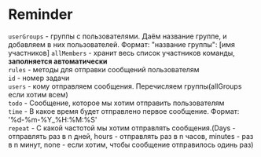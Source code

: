 # Reminder
`userGroups` - группы с пользователями. Даём название группе, и добавляем в них пользователей. Формат: "название группы": [имя участников]   `allMembers` - хранит весь список участников команды, **заполняется автоматически**   
`rules` - методы для отправки сообщений пользователям   
`id` - номер задачи   
`users` - кому отправляем сообщения. Перечисляем группы(allGroups если хотим всем)   
`todo` - Сообщение, которое мы хотим отправить пользователям   
`time` - В какое время будет отправлено первое сообщение. Формат: '%d-%m-%Y_%H:%M:%S'   
`repeat` - С какой частотой мы хотим отправлять сообщения.(Days - отправлять раз в n дней, hours - отправлять раз в n часов, minutes - раз в n минут, none - если хотим, чтобы сообщение отправилось одинь раз)


